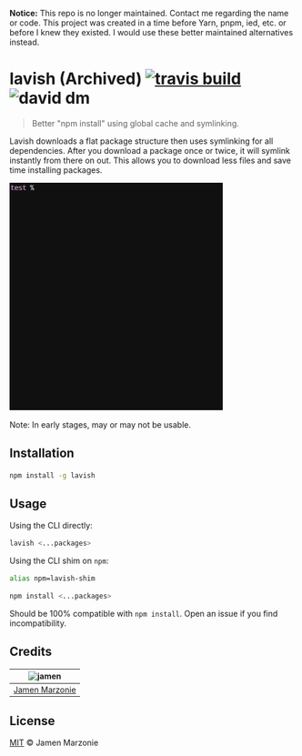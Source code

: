 **Notice:** This repo is no longer maintained.  Contact me regarding the name or code.  This project was created in a time before Yarn, pnpm, ied, etc. or before I knew they existed.  I would use these better maintained alternatives instead.

# lavish (Archived) [![travis build][travis-icon]][travis] ![david dm][david-dm]
> Better "npm install" using global cache and symlinking.

Lavish downloads a flat package structure then uses symlinking for all dependencies.  After you download a package once or twice, it will symlink instantly from there on out.  This allows you to download less files and save time installing packages.

![Usage][usage-gif]

Note: In early stages, may or may not be usable.

## Installation
```sh
npm install -g lavish
```

## Usage
Using the CLI directly:
```sh
lavish <...packages>
```

Using the CLI shim on `npm`:
```sh
alias npm=lavish-shim
```
```sh
npm install <...packages>
```

Should be 100% compatible with `npm install`.  Open an issue if you find incompatibility.

## Credits
| ![jamen][avatar] |
|:---:|
| [Jamen Marzonie][github] |

## License
[MIT](LICENSE) &copy; Jamen Marzonie

[avatar]: https://avatars.githubusercontent.com/u/6251703?v=3&s=125
[github]: https://github.com/jamen
[usage-gif]: docs/usage.gif
[travis-icon]: https://travis-ci.org/jamen/lavish.svg
[travis]: https://travis-ci.org/jamen/lavish
[david-dm]: https://david-dm.org/jamen/lavish.svg
